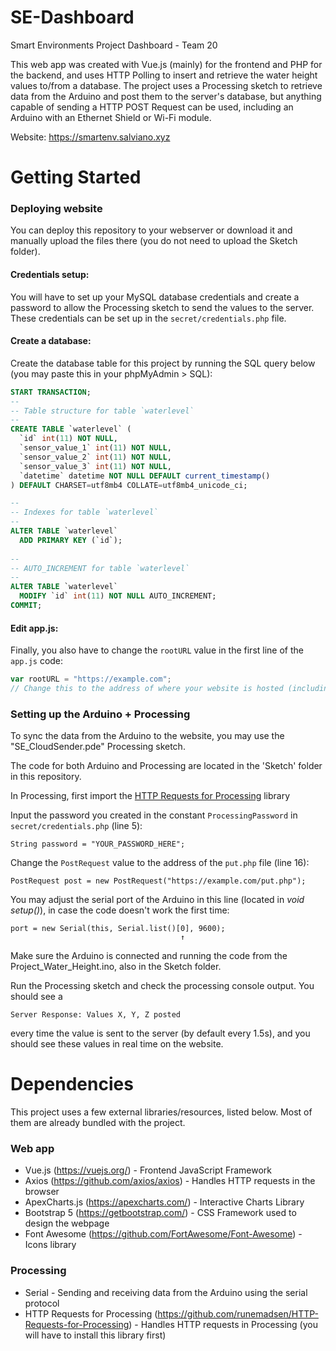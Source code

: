 # SE-Dashboard

Smart Environments Project Dashboard - Team 20

This web app was created with Vue.js (mainly) for the frontend and PHP for the backend, and uses HTTP Polling to insert and retrieve the water height values to/from a database. The project uses a Processing sketch to retrieve data from the Arduino and post them to the server's database, but anything capable of sending a HTTP POST Request can be used, including an Arduino with an Ethernet Shield or Wi-Fi module.


Website: https://smartenv.salviano.xyz

# Getting Started

### Deploying website

You can deploy this repository to your webserver or download it and manually upload the files there (you do not need to upload the Sketch folder).

#### Credentials setup:

You will have to set up your MySQL database credentials and create a password to allow the Processing sketch to send the values to the server. These credentials can be set up in the `secret/credentials.php` file.

#### Create a database:

Create the database table for this project by running the SQL query below (you may paste this in your phpMyAdmin > SQL):
```sql
START TRANSACTION;
--
-- Table structure for table `waterlevel`
--
CREATE TABLE `waterlevel` (
  `id` int(11) NOT NULL,
  `sensor_value_1` int(11) NOT NULL,
  `sensor_value_2` int(11) NOT NULL,
  `sensor_value_3` int(11) NOT NULL,
  `datetime` datetime NOT NULL DEFAULT current_timestamp()
) DEFAULT CHARSET=utf8mb4 COLLATE=utf8mb4_unicode_ci;

--
-- Indexes for table `waterlevel`
--
ALTER TABLE `waterlevel`
  ADD PRIMARY KEY (`id`);
  
--
-- AUTO_INCREMENT for table `waterlevel`
--
ALTER TABLE `waterlevel`
  MODIFY `id` int(11) NOT NULL AUTO_INCREMENT;
COMMIT;
```

#### Edit app.js:

Finally, you also have to change the `rootURL` value in the first line of the `app.js` code:

```javascript
var rootURL = "https://example.com"; 
// Change this to the address of where your website is hosted (including any paths), without a trailing slash, as shown here.
```

### Setting up the Arduino + Processing
To sync the data from the Arduino to the website, you may use the "SE_CloudSender.pde" Processing sketch.

The code for both Arduino and Processing are located in the 'Sketch' folder in this repository. 

In Processing, first import the [HTTP Requests for Processing](https://github.com/runemadsen/HTTP-Requests-for-Processing) library

Input the password you created in the constant `ProcessingPassword` in `secret/credentials.php` (line 5):
```processing
String password = "YOUR_PASSWORD_HERE";
```

Change the `PostRequest` value to the address of the `put.php` file (line 16):
```processing
PostRequest post = new PostRequest("https://example.com/put.php");
```

You may adjust the serial port of the Arduino in this line (located in *void setup()*), in case the code doesn't work the first time:
```processing
port = new Serial(this, Serial.list()[0], 9600);
                                      ↑
```
Make sure the Arduino is connected and running the code from the Project_Water_Height.ino, also in the Sketch folder.

Run the Processing sketch and check the processing console output. You should see a
```
Server Response: Values X, Y, Z posted
```
every time the value is sent to the server (by default every 1.5s), and you should see these values in real time on the website.

# Dependencies

This project uses a few external libraries/resources, listed below. Most of them are already bundled with the project.

### Web app

- Vue.js (https://vuejs.org/) - Frontend JavaScript Framework
- Axios (https://github.com/axios/axios) - Handles HTTP requests in the browser
- ApexCharts.js (https://apexcharts.com/) - Interactive Charts Library
- Bootstrap 5 (https://getbootstrap.com/) - CSS Framework used to design the webpage
- Font Awesome (https://github.com/FortAwesome/Font-Awesome) - Icons library

### Processing

- Serial - Sending and receiving data from the Arduino using the serial protocol
- HTTP Requests for Processing (https://github.com/runemadsen/HTTP-Requests-for-Processing) - Handles HTTP requests in Processing (you will have to install this library first)
